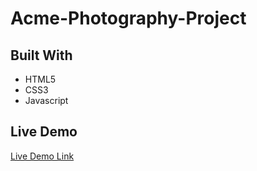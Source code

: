 # Acme-Photography-Project

## Built With

- HTML5
- CSS3
- Javascript

## Live Demo 

<a href="https://chandan-devs.github.io/Acme-Photography-Project/" target="_blank">Live Demo Link</a>
